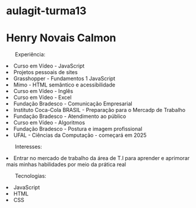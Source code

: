 # aulagit-turma13
<h1>Henry Novais Calmon</h1>
<ul>Experiência:</ul>
    <li>Curso em Vídeo - JavaScript</li>
    <li>Projetos pessoais de sites</li>
    <li>Grasshopper - Fundamentos 1 JavaScript</li>
    <li>Mimo - HTML semântico e acessibilidade</li>
    <li>Curso em Vídeo - Inglês</li>
    <li>Curso em Vídeo - Excel</li>
    <li>Fundação Bradesco - Comunicação Empresarial</li>
    <li>Instituto Coca-Cola BRASIL - Preparação para o Mercadp de Trabalho</li>
    <li>Fundação Bradesco - Atendimento ao público</li>
    <li>Curso em Vídeo - Algoritmos</li>
    <li>Fundação Bradesco - Postura e imagem profissional</li>
    <li>UFAL - Ciências da Computação - começará em 2025</li>
<ul>Interesses:</ul>
    <li>Entrar no mercado de trabalho da área de T.I para aprender e aprimorar mais minhas habilidades por meio da prática real</li>
<ul>Tecnologias:</ul>
    <li>JavaScript</li>
    <li>HTML</li>
    <li>CSS</li>
